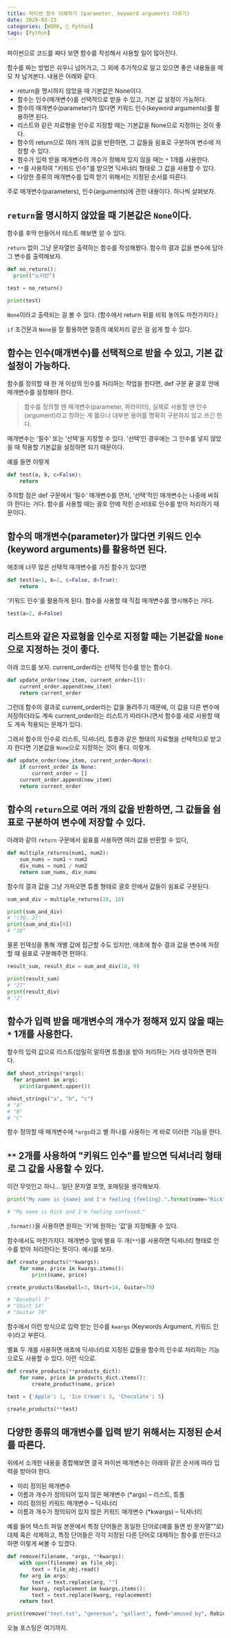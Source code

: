 ```yaml
---
title: 파이썬 함수 이해하기 (parameter, keyword arguments 다루기)
date: 2020-03-23
categories: [WORK, 🐍 Python]
tags: [Python]
---
```


파이썬으로 코드를 짜다 보면 함수를 작성해서 사용할 일이 많아진다.

함수를 짜는 방법은 쉬우니 넘어가고, 그 외에 추가적으로 알고 있으면 좋은 내용들을 메모 차 남겨본다. 내용은 아래와 같다.

- return을 명시하지 않았을 때 기본값은 None이다.
- 함수는 인수(매개변수)를 선택적으로 받을 수 있고, 기본 값 설정이 가능하다.
- 함수의 매개변수(parameter)가 많다면 키워드 인수(keyword arguments)를 활용하면 된다.
- 리스트와 같은 자료형을 인수로 지정할 때는 기본값을 None으로 지정하는 것이 좋다.
- 함수의 return으로 여러 개의 값을 반환하면, 그 값들을 쉼표로 구분하여 변수에 저장할 수 있다.
- 함수가 입력 받을 매개변수의 개수가 정해져 있지 않을 때는 `*` 1개를 사용한다.
- `**`를 사용하여 "키워드 인수"를 받으면 딕셔너리 형태로 그 값을 사용할 수 있다.
- 다양한 종류의 매개변수를 입력 받기 위해서는 지정된 순서를 따른다.

주로 매개변수(parameters), 인수(arguments)에 관한 내용이다. 하나씩 살펴보자.

## `return`을 명시하지 않았을 때 기본값은 `None`이다.

함수를 후딱 만들어서 테스트 해보면 알 수 있다.

`return` 없이 그냥 문자열만 출력하는 함수를 작성해봤다. 함수의 결과 값을 변수에 담아 그 변수를 출력해보자.

```python
def no_return():
  print("노리턴")

test = no_return()

print(test)
```

`None`이라고 출력되는 걸 볼 수 있다. (함수에서 return 뒤를 비워 놓아도 마찬가지다.)

`if` 조건문과 `None`을 잘 활용하면 일종의 예외처리 같은 걸 쉽게 할 수 있다.

## 함수는 인수(매개변수)를 선택적으로 받을 수 있고, 기본 값 설정이 가능하다.

함수를 정의할 때 한 개 이상의 인수를 처리하는 작업을 한다면, def 구문 끝 괄호 안에 매개변수를 설정해야 한다.

>함수를 정의할 땐 매개변수(parameter, 파라미터), 실제로 사용할 땐 인수(argument)라고 칭하는 게 옳으나 대부분 용어를 명확히 구분하지 않고 쓰긴 한다.

매개변수는 ‘필수’ 또는 ‘선택’을 지정할 수 있다. ‘선택’인 경우에는 그 인수를 넣지 않았을 때 적용할 기본값을 설정하면 되기 때문이다.

예를 들면 이렇게

```python
def test(a, b, c=False):
    return
```

주의할 점은 def 구문에서 ‘필수’ 매개변수를 먼저, ‘선택’적인 매개변수는 나중에 써줘야 한다는 거다. 함수를 사용할 때는 괄호 안에 적힌 순서대로 인수를 받아 처리하기 때문이다.

## 함수의 매개변수(parameter)가 많다면 키워드 인수(keyword arguments)를 활용하면 된다.

애초에 너무 많은 선택적 매개변수를 가진 함수가 있다면

```python
def test(a=1, b=2, c=False, d=True):
    return
```

‘키워드 인수’를 활용하게 된다. 함수를 사용할 때 직접 매개변수를 명시해주는 거다.

```python
test(a=2, d=False)
```

## 리스트와 같은 자료형을 인수로 지정할 때는 기본값을 `None`으로 지정하는 것이 좋다.

아래 코드를 보자. current_order라는 선택적 인수를 받는 함수다.

```python
def update_order(new_item, current_order=[]):
    current_order.append(new_item)
    return current_order
```

그런데 함수의 결과로 current_order라는 값을 돌려주기 때문에, 이 값을 다른 변수에 저장하더라도 계속 current_order라는 리스트가 따라다니면서 함수를 새로 사용할 때도 계속 적용되는 문제가 있다.

그래서 함수의 인수로 리스트, 딕셔너리, 튜플과 같은 형태의 자료형을 선택적으로 받고자 한다면 기본값을 `None`으로 지정하는 것이 좋다. 이렇게.

```python
def update_order(new_item, current_order=None):
    if current_order is None:
        current_order = []
    current_order.append(new_item)
    return current_order
```

## 함수의 `return`으로 여러 개의 값을 반환하면, 그 값들을 쉼표로 구분하여 변수에 저장할 수 있다.

아래와 같이 `return` 구문에서 쉼표를 사용하면 여러 값을 반환할 수 있다,

```python
def multiple_returns(num1, num2):
    sum_nums = num1 + num2
    div_nums = num1 / num2
    return sum_nums, div_nums
```

함수의 결과 값을 그냥 가져오면 튜플 형태로 괄호 안에서 값들이 쉼표로 구분된다.

```python
sum_and_div = multiple_returns(20, 10)

print(sum_and_div)
# "(30, 2)"
print(sum_and_div[0])
# "30"
```

물론 인덱싱을 통해 개별 값에 접근할 수도 있지만, 애초에 함수 결과 값을 변수에 저장할 때 쉼표로 구분해주면 편하다.

```python
result_sum, result_div = sum_and_div(18, 9)

print(result_sum)
# "27"
print(result_div)
# "2"
```

## 함수가 입력 받을 매개변수의 개수가 정해져 있지 않을 때는 `*` 1개를 사용한다.

함수의 입력 값으로 리스트(엄밀히 말하면 튜플)을 받아 처리하는 거라 생각하면 편하다.

```python
def shout_strings(*args):
  for argument in args:
    print(argument.upper())

shout_strings("a", "b", "c")
# "A"
# "B"
# "C"
```

함수 정의할 때 매개변수에 `*args`라고 별 하나를 사용하는 게 바로 이러한 기능을 한다.

## `**` 2개를 사용하여 "키워드 인수"를 받으면 딕셔너리 형태로 그 값을 사용할 수 있다.

이건 무엇인고 하니… 일단 문자열 포맷, 포매팅을 생각해보자.

```python
print("My name is {name} and I'm feeling {feeling}.".format(name="Rick", feeling="confused"))

# "My name is Rick and I'm feeling confused."
```

`.format()`을 사용하면 원하는 ‘키’에 원하는 ‘값’을 지정해줄 수 있다.

함수에서도 마찬가지다. 매개변수 앞에 별표 두 개(`**`)를 사용하면 딕셔너리 형태로 인수를 받아 처리한다는 뜻이다. 예시를 보자.

```python
def create_products(**kwargs):
    for name, price in kwargs.items():
        print(name, price)

create_products(Baseball=3, Shirt=14, Guitar=70)

# "Baseball 3"
# "Shirt 14"
# "Guitar 70"
```

함수에서 이런 방식으로 입력 받는 인수를 `kwargs` (Keywords Argument, 키워드 인수)라고 부른다.

별표 두 개를 사용하면 애초에 딕셔너리로 지정된 값들을 함수의 인수로 처리하는 기능으로도 사용할 수 있다. 이런 식으로.

```python
def create_products(**products_dict):
    for name, price in products_dict.items():
        create_product(name, price)

test = {'Apple': 1, 'Ice Cream': 3, 'Chocolate': 5}

create_products(**test)
```

## 다양한 종류의 매개변수를 입력 받기 위해서는 지정된 순서를 따른다.

위에서 소개한 내용을 종합해보면 결국 파이썬 매개변수는 아래와 같은 순서에 따라 입력을 받아야 한다.

- 미리 정의된 매개변수
- 이름과 개수가 정의되어 있지 않은 매개변수 (*args) – 리스트, 튜플
- 미리 정의된 키워드 매개변수 – 딕셔너리
- 이름과 개수가 정의되어 있지 않은 키워드 매개변수 (*kwargs) – 딕셔너리

예를 들어 텍스트 파일 본문에서 특정 단어들은 동일한 단어로(예를 들면 빈 문자열””로) 대체 혹은 삭제하고, 특정 단어들은 각각 지정된 다른 단어로 대체하는 함수를 만든다고 하면 이렇게 써볼 수 있겠다.

```python
def remove(filename, *args, **kwargs):
    with open(filename) as file_obj:
        text = file_obj.read()
    for arg in args:
        text = text.replace(arg, "")
    for kwarg, replacement in kwargs.items():
        text = text.replace(kwarg, replacement)
    return text

print(remove("text.txt", "generous", "gallant", fond="amused by", Robin="Mr. Robin"))
```

오늘 포스팅은 여기까지.